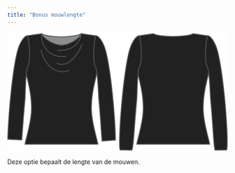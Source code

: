 ```yaml
---
title: "Bonus mouwlengte"
---
```


![De optie voor bonus mouwlengte bij Diana](./sleevelengthbonus.svg)

Deze optie bepaalt de lengte van de mouwen.




